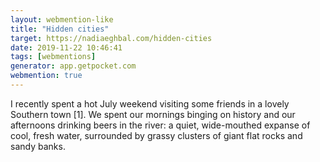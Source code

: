 ```yaml
---
layout: webmention-like
title: "Hidden cities"
target: https://nadiaeghbal.com/hidden-cities
date: 2019-11-22 10:46:41
tags: [webmentions]
generator: app.getpocket.com
webmention: true
---
```



I recently spent a hot July weekend visiting some friends in a lovely Southern town [1]. We spent our mornings binging on history and our afternoons drinking beers in the river: a quiet, wide-mouthed expanse of cool, fresh water, surrounded by grassy clusters of giant flat rocks and sandy banks.




